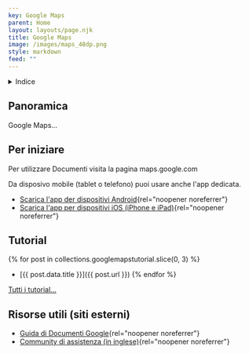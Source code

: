 ```yaml
---
key: Google Maps
parent: Home
layout: layouts/page.njk
title: Google Maps
image: /images/maps_48dp.png
style: markdown
feed: ""
---
```

<details>
<summary>
Indice
</summary>

<nav>

- [Panoramica](#panoramica)
- [Per iniziare](#per-iniziare)
- [Tutorial](tutorial)
- [Risorse utili](<#risorse-utili-(siti-esterni)>)

</nav>
</details>

## Panoramica

Google Maps...

## Per iniziare

Per utilizzare Documenti visita la pagina maps.google.com

Da disposivo mobile (tablet o telefono) puoi usare anche l'app dedicata.
- [Scarica l'app der dispositivi Android](https://play.google.com/store/apps/details?id=com.google.android.apps.docs.editors.docs){rel="noopener noreferrer"}
- [Scarica l'app per dispositivi iOS (iPhone e iPad)](https://itunes.apple.com/app/apple-store/id842842640){rel="noopener noreferrer"}

## Tutorial

{% for post in collections.googlemapstutorial.slice(0, 3) %}
  - [{{ post.data.title }}]({{ post.url }})
{% endfor %}

[Tutti i tutorial...](tutorial/)



## Risorse utili (siti esterni)

- [Guida di Documenti Google](https://support.google.com/docs/topic/9046002){rel="noopener noreferrer"}
- [Community di assistenza (in inglese)](https://support.google.com/docs/community){rel="noopener noreferrer"}
